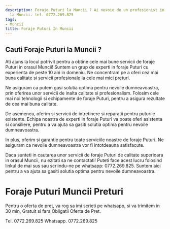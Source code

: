 ```yaml
---
description: Foraje Puturi la Muncii ? Ai nevoie de un profesionist in Foraje Puturi
  la Muncii. tel. 0772.269.825
tags:
- Muncii
title: Foraje Puturi In Muncii
---
```



## Cauti Foraje Puturi la Muncii ?

Ati ajuns la locul potrivit pentru a obtine cele mai bune servicii de foraje Puturi in orasul Muncii! Suntem un grup de experti in foraje Puturi cu experienta de peste 10 ani in domeniu. Ne concentram pe a oferi cea mai buna calitate si servicii profesionale la cele mai mici preturi.

Ne asiguram ca putem gasi solutia optima pentru nevoile dumneavoastra, prin oferirea unor servicii de inalta calitate si profesionalism. Folosim cele mai noi tehnologii si echipamente de foraje Puturi, pentru a asigura rezultate de cea mai buna calitate.

De asemenea, oferim si servicii de intretinere si reparatii pentru puturile existente. Echipa noastra de experti in foraje Puturi va poate oferi asistenta si consiliere, pentru a va ajuta sa gasiti solutia optima pentru nevoile dumneavoastra.

In plus, oferim si garantie pentru toate serviciile noastre de foraje Puturi. Ne asiguram ca nevoile dumneavoastra vor fi intotdeauna satisfacute.

Daca sunteti in cautarea unor servicii de foraje Puturi de calitate superioara in orasul Muncii, nu ezitati sa ne contactati! Puteti face acest lucru folosind linkul de mai sus sau scriindu-ne pe whatsapp: 0772.269.825. Suntem aici pentru a va ajuta sa gasiti solutia optima pentru nevoile dumneavoastra.

# Foraje Puturi Muncii Preturi
Pentru o oferta de pret, va rog sa imi scrieti pe whatsapp, si va trimitem in 30 min, Gratuit si fara Obligatii Oferta de Pret.

Tel. 0772.269.825
Whatsapp. 0772.269.825